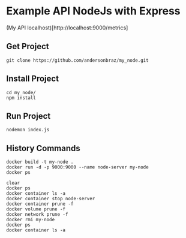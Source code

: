 # Example API NodeJs with Express

(My API localhost)[http://localhost:9000/metrics]


## Get Project

```shell
git clone https://github.com/andersonbraz/my_node.git
```

## Install Project

```shell
cd my_node/
npm install
```

## Run Project

```shell
nodemon index.js
```

## History Commands

```shell
docker build -t my-node .
docker run -d -p 9000:9000 --name node-server my-node
docker ps
```

```shell
clear
docker ps
docker container ls -a
docker container stop node-server
docker container prune -f
docker volume prune -f
docker network prune -f
docker rmi my-node
docker ps
docker container ls -a
```